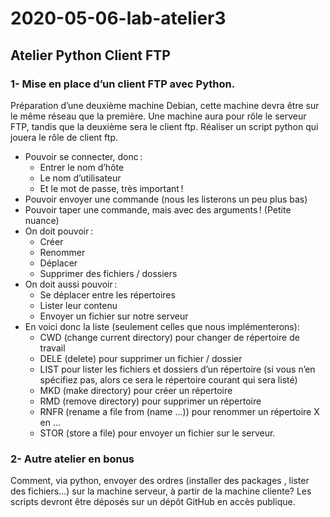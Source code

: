 # 2020-05-06-lab-atelier3
## Atelier Python Client FTP


### 1- Mise en place d’un client FTP avec Python.

Préparation d’une deuxième machine Debian, cette machine devra être sur le même réseau que la première.
Une machine aura pour rôle le serveur FTP, tandis que la deuxième sera le client ftp.
Réaliser un script python qui jouera le rôle de client ftp.
* Pouvoir se connecter, donc :
   - Entrer le nom d’hôte
   - Le nom d’utilisateur 
   - Et le mot de passe, très important !
* Pouvoir envoyer une commande (nous les listerons un peu plus bas)
* Pouvoir taper une commande, mais avec des arguments ! (Petite nuance)
* On doit pouvoir :
   - Créer
   - Renommer
   - Déplacer
   - Supprimer des fichiers / dossiers
* On doit aussi pouvoir :
   - Se déplacer entre les répertoires
   - Lister leur contenu
   - Envoyer un fichier sur notre serveur
* En voici donc la liste (seulement celles que nous implémenterons):
   - CWD (change current directory) pour changer de répertoire de travail
   - DELE (delete) pour supprimer un fichier / dossier
   - LIST pour lister les fichiers et dossiers d’un répertoire (si vous n’en spécifiez pas, alors ce sera le répertoire courant qui sera listé)
   - MKD (make directory) pour créer un répertoire
   - RMD (remove directory) pour supprimer un répertoire
   - RNFR (rename a file from (name …)) pour renommer un répertoire X en …
   - STOR (store a file) pour envoyer un fichier sur le serveur.

### 2- Autre atelier en bonus

Comment, via python, envoyer des ordres (installer des packages , lister des fichiers…) sur la machine serveur, à partir de la machine cliente?
Les scripts devront être déposés sur un dépôt GitHub en accès publique. 
